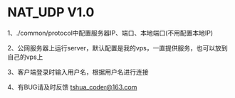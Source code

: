 # NAT_UDP V1.0

1、./common/protocol中配置服务器IP、端口、本地端口(不用配置本地IP)

2、公网服务器上运行server，默认配置是我的vps，一直提供服务，也可以放到自己的vps上

3、客户端登录时输入用户名，根据用户名进行连接

4、有BUG请及时反馈 tshua_coder@163.com
